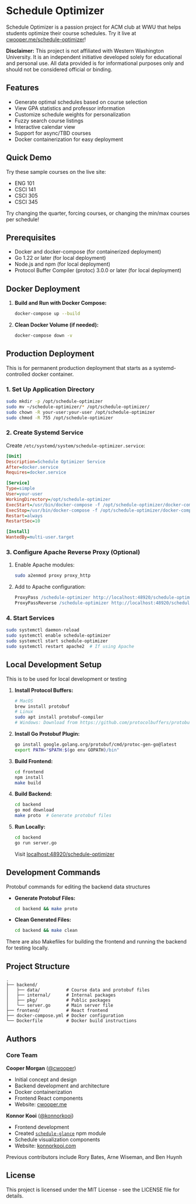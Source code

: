 # Schedule Optimizer

Schedule Optimizer is a passion project for ACM club at WWU that helps students
optimize their course schedules. Try it live at
[cwooper.me/schedule-optimizer](https://cwooper.me/schedule-optimizer)!

**Disclaimer:** This project is not affiliated with Western Washington University.
It is an independent initiative developed solely for educational and personal use.
All data provided is for informational purposes only and should not be considered
official or binding.

## Features

- Generate optimal schedules based on course selection
- View GPA statistics and professor information
- Customize schedule weights for personalization
- Fuzzy search course listings
- Interactive calendar view
- Support for async/TBD courses
- Docker containerization for easy deployment

## Quick Demo

Try these sample courses on the live site:

- ENG 101
- CSCI 141
- CSCI 305
- CSCI 345

Try changing the quarter, forcing courses, or changing the min/max courses per schedule!

## Prerequisites

- Docker and docker-compose (for containerized deployment)
- Go 1.22 or later (for local deployment)
- Node.js and npm (for local deployment)
- Protocol Buffer Compiler (protoc) 3.0.0 or later (for local deployment)

## Docker Deployment

1. **Build and Run with Docker Compose:**

   ```bash
   docker-compose up --build
   ```

2. **Clean Docker Volume (if needed):**

   ```bash
   docker-compose down -v
   ```

## Production Deployment

This is for permanent production deployment that starts as a systemd-controlled
docker container.

### 1. Set Up Application Directory

```bash
sudo mkdir -p /opt/schedule-optimizer
sudo mv ~/schedule-optimizer/* /opt/schedule-optimizer/
sudo chown -R your-user:your-user /opt/schedule-optimizer
sudo chmod -R 755 /opt/schedule-optimizer
```

### 2. Create Systemd Service

Create `/etc/systemd/system/schedule-optimizer.service`:

```ini
[Unit]
Description=Schedule Optimizer Service
After=docker.service
Requires=docker.service

[Service]
Type=simple
User=your-user
WorkingDirectory=/opt/schedule-optimizer
ExecStart=/usr/bin/docker-compose -f /opt/schedule-optimizer/docker-compose.yml up --build
ExecStop=/usr/bin/docker-compose -f /opt/schedule-optimizer/docker-compose.yml down
Restart=always
RestartSec=10

[Install]
WantedBy=multi-user.target
```

### 3. Configure Apache Reverse Proxy (Optional)

1. Enable Apache modules:

   ```bash
   sudo a2enmod proxy proxy_http
   ```

2. Add to Apache configuration:

   ```apache
   ProxyPass /schedule-optimizer http://localhost:48920/schedule-optimizer
   ProxyPassReverse /schedule-optimizer http://localhost:48920/schedule-optimizer
   ```

### 4. Start Services

```bash
sudo systemctl daemon-reload
sudo systemctl enable schedule-optimizer
sudo systemctl start schedule-optimizer
sudo systemctl restart apache2  # If using Apache
```

## Local Development Setup

This is to be used for local development or testing

1. **Install Protocol Buffers:**

   ```bash
   # MacOS
   brew install protobuf
   # Linux
   sudo apt install protobuf-compiler
   # Windows: Download from https://github.com/protocolbuffers/protobuf/releases
   ```

2. **Install Go Protobuf Plugin:**

   ```bash
   go install google.golang.org/protobuf/cmd/protoc-gen-go@latest
   export PATH="$PATH:$(go env GOPATH)/bin"
   ```

3. **Build Frontend:**

   ```bash
   cd frontend
   npm install
   make build
   ```

4. **Build Backend:**

   ```bash
   cd backend
   go mod download
   make proto  # Generate protobuf files
   ```

5. **Run Locally:**
   ```bash
   cd backend
   go run server.go
   ```

   Visit [localhost:48920/schedule-optimizer](http://localhost:48920/schedule-optimizer)

## Development Commands

Protobuf commands for editing the backend data structures

- **Generate Protobuf Files:**

  ```bash
  cd backend && make proto
  ```

- **Clean Generated Files:**

  ```bash
  cd backend && make clean
  ```

There are also Makefiles for building the frontend and running the backend for
testing locally.
  
## Project Structure

```
.
├── backend/
│   ├── data/          # Course data and protobuf files
│   ├── internal/      # Internal packages
│   ├── pkg/           # Public packages
│   └── server.go      # Main server file
├── frontend/          # React frontend
├── docker-compose.yml # Docker configuration
└── Dockerfile         # Docker build instructions
```

## Authors

### Core Team

**Cooper Morgan** ([@cwooper](https://github.com/cwooper))

- Initial concept and design
- Backend development and architecture
- Docker containerization
- Frontend React components
- Website: [cwooper.me](https://cwooper.me)

**Konnor Kooi** ([@konnorkooi](https://github.com/konnorkooi))

- Frontend development
- Created [`schedule-glance`](https://www.npmjs.com/package/@konnorkooi/schedule-glance) npm module
- Schedule visualization components
- Website: [konnorkooi.com](https://konnorkooi.com)

Previous contributors include Rory Bates, Arne Wiseman, and Ben Huynh

## License

This project is licensed under the MIT License - see the LICENSE file for details.
